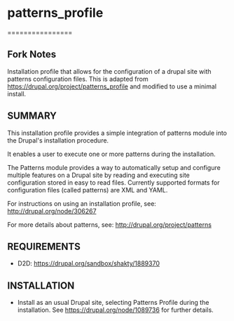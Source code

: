 # patterns_profile
================

## Fork Notes

Installation profile that allows for the configuration of a drupal site with patterns configuration files. This is adapted from https://drupal.org/project/patterns_profile and modified to use a minimal install.

## SUMMARY

This installation profile provides a simple integration of 
patterns module into the Drupal's installation procedure.

It enables a user to execute one or more patterns during the 
installation.

The Patterns module provides a way to automatically setup and 
configure multiple features on a Drupal site by reading and 
executing site configuration stored in easy to read files.
Currently supported formats for configuration files (called patterns)
are XML and YAML.

For instructions on using an installation profile, see:
http://drupal.org/node/306267

For more details about patterns, see:
http://drupal.org/project/patterns

## REQUIREMENTS

* D2D: https://drupal.org/sandbox/shakty/1889370


## INSTALLATION

* Install as an usual Drupal site, selecting Patterns Profile during the installation.
See https://drupal.org/node/1089736 for further details.

